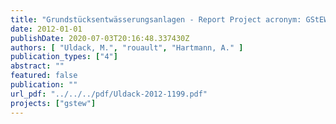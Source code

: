 ```yaml
---
title: "Grundstücksentwässerungsanlagen - Report Project acronym: GStEW"
date: 2012-01-01
publishDate: 2020-07-03T20:16:48.337430Z
authors: [ "Uldack, M.", "rouault", "Hartmann, A." ]
publication_types: ["4"]
abstract: ""
featured: false
publication: ""
url_pdf: "../../../pdf/Uldack-2012-1199.pdf"
projects: ["gstew"]
---
```


